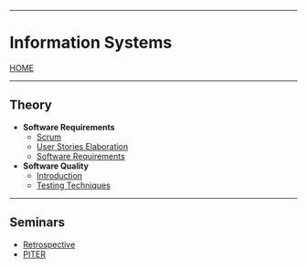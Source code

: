 
---
# Information Systems

[HOME](../../README.md)

---
## Theory
- **Software Requirements**
	- [Scrum](data/scrum.md)
	- [User Stories Elaboration](data/us.md)
	- [Software Requirements](data/req.md)
- **Software Quality**
	- [Introduction](data/Test_Intro.md)
	- [Testing Techniques](data/Test_Tech.md)
---
## Seminars
- [Retrospective](data/retro.md)
- [PITER](data/piter.md)